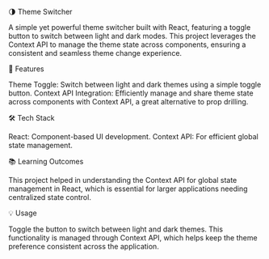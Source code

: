 🌗 Theme Switcher

A simple yet powerful theme switcher built with React, featuring a toggle button to switch between light and dark modes. This project leverages the Context API to manage the theme state across components, ensuring a consistent and seamless theme change experience.


🚀 Features

Theme Toggle: Switch between light and dark themes using a simple toggle button.
Context API Integration: Efficiently manage and share theme state across components with Context API, a great alternative to prop drilling.


🛠️ Tech Stack

React: Component-based UI development.
Context API: For efficient global state management.


📚 Learning Outcomes

This project helped in understanding the Context API for global state management in React, which is essential for larger applications needing centralized state control.


💡 Usage

Toggle the button to switch between light and dark themes. This functionality is managed through Context API, which helps keep the theme preference consistent across the application.